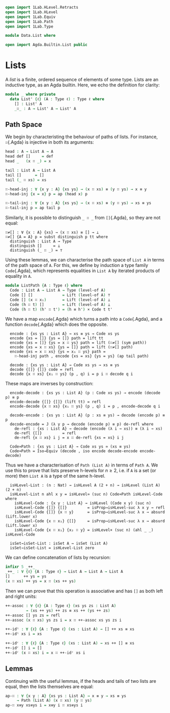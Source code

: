```agda
open import 1Lab.HLevel.Retracts
open import 1Lab.HLevel
open import 1Lab.Equiv
open import 1Lab.Path
open import 1Lab.Type

module Data.List where

open import Agda.Builtin.List public
```

# Lists

A _list_ is a finite, ordered sequence of elements of some type. Lists
are an inductive type, as an Agda builtin. Here, we echo the
definition for clarity:

<!--
```
private variable
  ℓ : Level
  A B : Type ℓ
```
-->

```agda
module _ where private
  data List' {ℓ} (A : Type ℓ) : Type ℓ where
    [] : List' A
    _∷_ : A → List' A → List' A
```

## Path Space

We begin by characteristing the behaviour of paths of lists. For
instance, `∷`{.Agda} is injective in both its arguments:

```agda
head : A → List A → A
head def []     = def
head _   (x ∷ _) = x

tail : List A → List A
tail []      = []
tail (_ ∷ xs) = xs

∷-head-inj : ∀ {x y : A} {xs ys} → (x ∷ xs) ≡ (y ∷ ys) → x ≡ y
∷-head-inj {x = x} p = ap (head x) p

∷-tail-inj : ∀ {x y : A} {xs ys} → (x ∷ xs) ≡ (y ∷ ys) → xs ≡ ys
∷-tail-inj p = ap tail p
```

Similarly, it is possible to distinguish `_ ∷ _` from `[]`{.Agda}, so
they are not equal:

```
∷≠[] : ∀ {x : A} {xs} → (x ∷ xs) ≡ [] → ⊥
∷≠[] {A = A} p = subst distinguish p tt where
  distinguish : List A → Type
  distinguish []     = ⊥
  distinguish (_ ∷ _) = ⊤
```

Using these lemmas, we can characterise the path space of `List A` in
terms of the path space of `A`. For this, we define by induction a type
family `Code`{.Agda}, which represents equalities in `List A` by
iterated products of equality in `A`.

```agda
module ListPath {A : Type ℓ} where
  Code : List A → List A → Type (level-of A)
  Code [] []             = Lift (level-of A) ⊤
  Code [] (x ∷ x₁)       = Lift (level-of A) ⊥
  Code (h ∷ t) []        = Lift (level-of A) ⊥
  Code (h ∷ t) (h' ∷ t') = (h ≡ h') × Code t t'
```

We have a map `encode`{.Agda} which turns a path into a `Code`{.Agda},
and a function `decode`{.Agda} which does the opposite.

```
  encode : {xs ys : List A} → xs ≡ ys → Code xs ys
  encode {xs = []} {ys = []} path = lift tt
  encode {xs = []} {ys = x ∷ ys} path = lift (∷≠[] (sym path))
  encode {xs = x ∷ xs} {ys = []} path = lift (∷≠[] path)
  encode {xs = x ∷ xs} {ys = x₁ ∷ ys} path =
    ∷-head-inj path , encode {xs = xs} {ys = ys} (ap tail path)

  decode : {xs ys : List A} → Code xs ys → xs ≡ ys
  decode {[]} {[]} code = refl
  decode {x ∷ xs} {x₁ ∷ ys} (p , q) i = p i ∷ decode q i
```

These maps are inverses by construction:

```
  encode-decode : {xs ys : List A} (p : Code xs ys) → encode (decode p) ≡ p
  encode-decode {[]} {[]} (lift tt) = refl
  encode-decode {x ∷ xs} {x₁ ∷ ys} (p , q) i = p , encode-decode q i

  decode-encode : {xs ys : List A} (p : xs ≡ ys) → decode (encode p) ≡ p
  decode-encode = J (λ y p → decode (encode p) ≡ p) de-refl where
    de-refl : {xs : List A} → decode (encode (λ i → xs)) ≡ (λ i → xs)
    de-refl {[]}         = refl
    de-refl {x ∷ xs} i j = x ∷ de-refl {xs = xs} i j

  Code≃Path : {xs ys : List A} → Code xs ys ≃ (xs ≡ ys)
  Code≃Path = Iso→Equiv (decode , iso encode decode-encode encode-decode)
```

Thus we have a characterisation of `Path (List A)` in terms of `Path A`.
We use this to prove that lists preserve h-levels for $n \ge 2$, i.e. if
`A` is a set (or more) then `List A` is a type of the same h-level.

```
  isHLevel-List : (n : Nat) → isHLevel A (2 + n) → isHLevel (List A) (2 + n)
  isHLevel-List n ahl x y = isHLevel≃ (suc n) Code≃Path isHLevel-Code where
    isHLevel-Code : {x y : List A} → isHLevel (Code x y) (suc n)
    isHLevel-Code {[]} {[]}         = isProp→isHLevel-suc λ x y → refl
    isHLevel-Code {[]} {x ∷ y}      = isProp→isHLevel-suc λ x → absurd (Lift.lower x)
    isHLevel-Code {x ∷ x₁} {[]}     = isProp→isHLevel-suc λ x → absurd (Lift.lower x)
    isHLevel-Code {x ∷ x₁} {x₂ ∷ y} = isHLevel× (suc n) (ahl _ _) isHLevel-Code

  isSet→isSet-List : isSet A → isSet (List A)
  isSet→isSet-List = isHLevel-List zero
```

We can define concatenation of lists by recursion:

```agda
infixr 5 _++_
_++_ : ∀ {ℓ} {A : Type ℓ} → List A → List A → List A
[]      ++ ys = ys
(x ∷ xs) ++ ys = x ∷ (xs ++ ys)
```

Then we can prove that this operation is associative and has `[]` as
both left and right units:

```agda
++-assoc : ∀ {ℓ} {A : Type ℓ} (xs ys zs : List A)
         → (xs ++ ys) ++ zs ≡ xs ++ (ys ++ zs)
++-assoc [] ys zs = refl
++-assoc (x ∷ xs) ys zs i = x ∷ ++-assoc xs ys zs i

++-idˡ : ∀ {ℓ} {A : Type ℓ} (xs : List A) → [] ++ xs ≡ xs
++-idˡ xs i = xs

++-idʳ : ∀ {ℓ} {A : Type ℓ} (xs : List A) → xs ++ [] ≡ xs
++-idʳ [] i = []
++-idʳ (x ∷ xs) i = x ∷ ++-idʳ xs i
```

## Lemmas

Continuing with the useful lemmas, if the heads and tails of two lists
are equal, then the lists themselves are equal:

```agda
ap-∷ : ∀ {x y : A} {xs ys : List A} → x ≡ y → xs ≡ ys
     → Path (List A) (x ∷ xs) (y ∷ ys)
ap-∷ x≡y xs≡ys i = x≡y i ∷ xs≡ys i
```

<!--
⚠️ TODO: Explain these ⚠️

```agda
map : (A → B) → List A → List B
map f [] = []
map f (x₁ ∷ x₂) = f x₁ ∷ map f x₂

mapUp : (Nat → A → B) → Nat → List A → List B
mapUp f _ [] = []
mapUp f n (x ∷ xs) = f n x ∷ mapUp f (suc n) xs

length : List A → Nat
length [] = zero
length (x ∷ x₁) = suc (length x₁)

foldr : (A → B → B) → B → List A → B
foldr f z [] = z
foldr f z (x ∷ xs) = f x (foldr f z xs)

foldl : (B → A → B) → B → List A → B
foldl f z [] = z
foldl f z (x ∷ xs) = foldl f (f z x) xs

reverse : List A → List A
reverse = go [] where
  go : List A → List A → List A
  go acc [] = acc
  go acc (x ∷ xs) = go (x ∷ acc) xs

_∷ʳ_ : List A → A → List A
xs ∷ʳ x = xs ++ (x ∷ [])
```
-->
